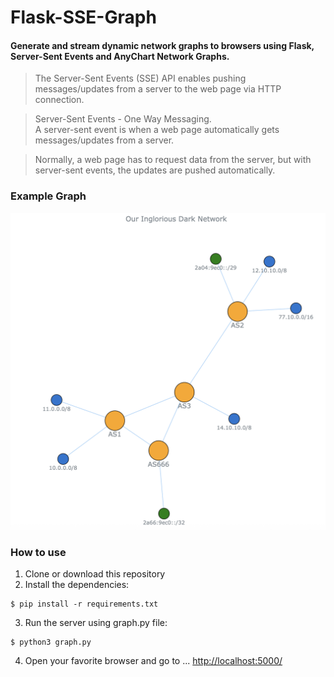 # Flask-SSE-Graph

#### Generate and stream dynamic network graphs to browsers using Flask, Server-Sent Events and AnyChart Network Graphs.

> The Server-Sent Events (SSE) API enables pushing messages/updates from a server to the web page via HTTP connection.

> Server-Sent Events - One Way Messaging.  
A server-sent event is when a web page automatically gets messages/updates from a server.

> Normally, a web page has to request data from the server, but with server-sent events, the updates are pushed automatically.

### Example Graph

![Example Graph](png/graph.png)

### How to use

1. Clone or download this repository
2. Install the dependencies:
```
$ pip install -r requirements.txt
```
3. Run the server using graph.py file:
```
$ python3 graph.py
```
4. Open your favorite browser and go to ... <http://localhost:5000/>
